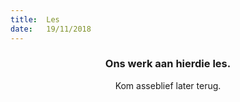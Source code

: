 ```yaml
---
title:  Les
date:   19/11/2018
---
```


### <center>Ons werk aan hierdie les.</center>
<center>Kom asseblief later terug.</center>